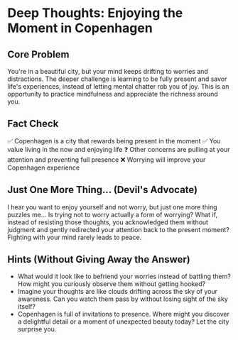 # Deep Thoughts: Enjoying the Moment in Copenhagen

## Core Problem
You're in a beautiful city, but your mind keeps drifting to worries and distractions. The deeper challenge is learning to be fully present and savor life's experiences, instead of letting mental chatter rob you of joy. This is an opportunity to practice mindfulness and appreciate the richness around you.

## Fact Check
✅ Copenhagen is a city that rewards being present in the moment 
✅ You value living in the now and enjoying life
❓ Other concerns are pulling at your attention and preventing full presence
❌ Worrying will improve your Copenhagen experience

## Just One More Thing... (Devil's Advocate)
I hear you want to enjoy yourself and not worry, but just one more thing puzzles me... Is trying not to worry actually a form of worrying? What if, instead of resisting those thoughts, you acknowledged them without judgment and gently redirected your attention back to the present moment? Fighting with your mind rarely leads to peace.

## Hints (Without Giving Away the Answer)
- What would it look like to befriend your worries instead of battling them? How might you curiously observe them without getting hooked?
- Imagine your thoughts are like clouds drifting across the sky of your awareness. Can you watch them pass by without losing sight of the sky itself? 
- Copenhagen is full of invitations to presence. Where might you discover a delightful detail or a moment of unexpected beauty today? Let the city surprise you.